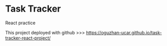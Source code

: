 # Task Tracker 

React practice

This project deployed with github >>> https://oguzhan-ucar.github.io/task-tracker-react-project/
